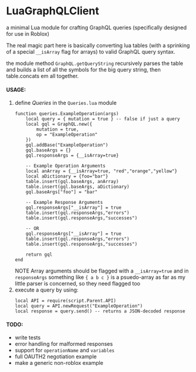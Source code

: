 # LuaGraphQLClient
a minimal Lua module for crafting GraphQL queries (specifically designed for use in Roblox)

The real magic part here is basically converting lua tables (with a sprinking of a special `__isArray` flag for arrays) to valid GraphQL query syntax.

the module method `GraphQL.getQueryString` recursively parses the table and builds a list of all the symbols for the big query string, then table.concats em all together. 

#### USAGE:
1. define *Queries* in the `Queries.lua` module
	```
	function queries.ExampleOperation(args)
		local query = { mutation = true } -- false if just a query
		local gql = GraphQL.new({
			mutation = true,
			op = "ExampleOperation"
		})
		gql.addBase("ExampleOperation")
		gql.baseArgs = {}
		gql.responseArgs = {__isArray=true}

		-- Example Operation Arguments
		local anArray = {__isArray=true, "red","orange","yellow"}
		local aDictionary = {foo="bar"}
		table.insert(gql.baseArgs, anArray)
		table.insert(gql.baseArgs, aDictionary)
		gql.baseArgs["foo"] = "bar"

		-- Example Response Arguments
		gql.responseArgs["__isArray"] = true
		table.insert(gql.responseArgs,"errors")
		table.insert(gql.responseArgs,"successes")

		-- OR
		gql.responseArgs["__isArray"] = true
		table.insert(gql.responseArgs,"errors")
		table.insert(gql.responseArgs,"successes")

		return gql
	end
	```
	NOTE Array arguments should be flagged with a `__isArray=true` and in `responseArgs` something like `{ a b c }` is a psuedo-array as far as my little parser is concerned, so they need flagged too
2. execute a query by using:
	```
	local API = require(script.Parent.API)
	local query = API.newRequest("ExampleOperation")
	local response = query.send() -- returns a JSON-decoded response
	```

#### TODO:
- write tests
- error handling for malformed responses
- support for `operationName` and `variables`
- full OAUTH2 negotiation example
- make a generic non-roblox example

